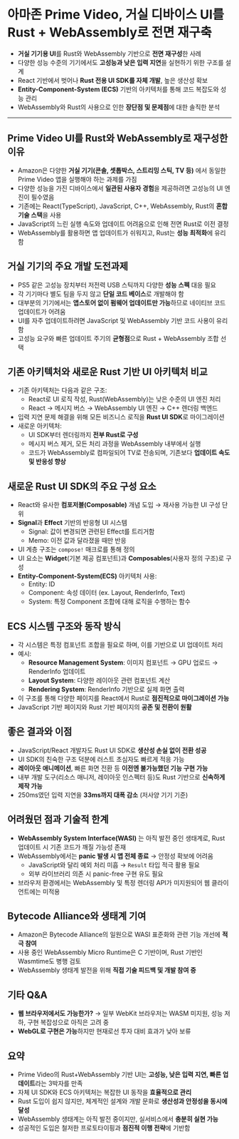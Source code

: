 # 아마존 Prime Video, 거실 디바이스 UI를 Rust + WebAssembly로 전면 재구축


* **거실 기기용 UI**를 Rust와 WebAssembly 기반으로 **전면 재구성**한 사례
* 다양한 성능 수준의 기기에서도 **고성능과 낮은 입력 지연**을 실현하기 위한 구조를 설계
* React 기반에서 벗어나 **Rust 전용 UI SDK를 자체 개발**, 높은 생산성 확보
* **Entity-Component-System (ECS)** 기반의 아키텍처를 통해 코드 복잡도와 성능 관리
* WebAssembly와 Rust의 사용으로 인한 **장단점 및 문제점**에 대한 솔직한 분석

---

Prime Video UI를 Rust와 WebAssembly로 재구성한 이유
------------------------------------------

* Amazon은 다양한 **거실 기기(콘솔, 셋톱박스, 스트리밍 스틱, TV 등)** 에서 동일한 Prime Video 앱을 실행해야 하는 과제를 가짐
* 다양한 성능을 가진 디바이스에서 **일관된 사용자 경험**을 제공하려면 고성능의 UI 엔진이 필수였음
* 기존에는 React(TypeScript), JavaScript, C++, WebAssembly, Rust의 **혼합 기술 스택**을 사용
* JavaScript의 느린 실행 속도와 업데이트 어려움으로 인해 전면 Rust로 이전 결정
* WebAssembly를 활용하면 앱 업데이트가 쉬워지고, Rust는 **성능 최적화**에 유리함

거실 기기의 주요 개발 도전과제
-----------------

* PS5 같은 고성능 장치부터 저전력 USB 스틱까지 다양한 **성능 스펙** 대응 필요
* 각 기기마다 별도 팀을 두지 않고 **단일 코드 베이스**로 개발해야 함
* 대부분의 기기에서는 **앱스토어 없이 펌웨어 업데이트만 가능**하므로 네이티브 코드 업데이트가 어려움
* UI를 자주 업데이트하려면 JavaScript 및 WebAssembly 기반 코드 사용이 유리함
* 고성능 요구와 빠른 업데이트 주기의 **균형점**으로 Rust + WebAssembly 조합 선택

기존 아키텍처와 새로운 Rust 기반 UI 아키텍처 비교
-------------------------------

* 기존 아키텍처는 다음과 같은 구조:
  + React로 UI 로직 작성, Rust(WebAssembly)는 낮은 수준의 UI 엔진 처리
  + React → 메시지 버스 → WebAssembly UI 엔진 → C++ 렌더링 백엔드
* 입력 지연 문제 해결을 위해 모든 비즈니스 로직을 **Rust UI SDK**로 마이그레이션
* 새로운 아키텍처:
  + UI SDK부터 렌더링까지 **전부 Rust로 구성**
  + 메시지 버스 제거, 모든 처리 과정을 WebAssembly 내부에서 실행
  + 코드가 WebAssembly로 컴파일되어 TV로 전송되며, 기존보다 **업데이트 속도 및 반응성 향상**

새로운 Rust UI SDK의 주요 구성 요소
-------------------------

* React와 유사한 **컴포저블(Composable)** 개념 도입 → 재사용 가능한 UI 구성 단위
* **Signal**과 **Effect** 기반의 반응형 UI 시스템
  + Signal: 값이 변경되면 관련된 Effect를 트리거함
  + Memo: 이전 값과 달라졌을 때만 반응
* UI 계층 구조는 `compose!` 매크로를 통해 정의
* UI 요소는 **Widget**(기본 제공 컴포넌트)과 **Composables**(사용자 정의 구조)로 구성
* **Entity-Component-System(ECS)** 아키텍처 사용:
  + Entity: ID
  + Component: 속성 데이터 (ex. Layout, RenderInfo, Text)
  + System: 특정 Component 조합에 대해 로직을 수행하는 함수

ECS 시스템 구조와 동작 방식
-----------------

* 각 시스템은 특정 컴포넌트 조합을 필요로 하며, 이를 기반으로 UI 업데이트 처리
* 예시:
  + **Resource Management System**: 이미지 컴포넌트 → GPU 업로드 → RenderInfo 업데이트
  + **Layout System**: 다양한 레이아웃 관련 컴포넌트 계산
  + **Rendering System**: RenderInfo 기반으로 실제 화면 출력
* 이 구조를 통해 다양한 페이지를 React에서 Rust로 **점진적으로 마이그레이션 가능**
* JavaScript 기반 페이지와 Rust 기반 페이지의 **공존 및 전환이 원활**

좋은 결과와 이점
---------

* JavaScript/React 개발자도 Rust UI SDK로 **생산성 손실 없이 전환 성공**
* UI SDK의 친숙한 구조 덕분에 러스트 초심자도 빠르게 적응 가능
* **레이아웃 애니메이션**, 빠른 화면 전환 등 **이전엔 불가능했던 기능 구현 가능**
* 내부 개발 도구(리소스 매니저, 레이아웃 인스펙터 등)도 Rust 기반으로 **신속하게 제작 가능**
* 250ms였던 입력 지연을 **33ms까지 대폭 감소** (저사양 기기 기준)

어려웠던 점과 기술적 한계
--------------

* **WebAssembly System Interface(WASI)** 는 아직 발전 중인 생태계로, Rust 업데이트 시 기존 코드가 깨질 가능성 존재
* WebAssembly에서는 **panic 발생 시 앱 전체 종료** → 안정성 확보에 어려움
  + JavaScript와 달리 예외 처리 미흡 → `Result` 타입 적극 활용 필요
  + 외부 라이브러리 의존 시 panic-free 구현 유도 필요
* 브라우저 환경에서는 WebAssembly 및 특정 렌더링 API가 미지원되어 웹 클라이언트에는 미적용

Bytecode Alliance와 생태계 기여
-------------------------

* Amazon은 Bytecode Alliance의 일원으로 WASI 표준화와 관련 기능 개선에 **적극 참여**
* 사용 중인 WebAssembly Micro Runtime은 C 기반이며, Rust 기반인 Wasmtime도 병행 검토
* WebAssembly 생태계 발전을 위해 **직접 기술 피드백 및 개발 참여 중**

기타 Q&A
------

* **웹 브라우저에서도 가능한가?** → 일부 WebKit 브라우저는 WASM 미지원, 성능 저하, 구현 복잡성으로 아직은 고려 중
* **WebGL로 구현은 가능**하지만 현재로선 투자 대비 효과가 낮아 보류

요약
--

* Prime Video의 Rust+WebAssembly 기반 UI는 **고성능, 낮은 입력 지연, 빠른 업데이트**라는 3박자를 만족
* 자체 UI SDK와 ECS 아키텍처는 복잡한 UI 동작을 **효율적으로 관리**
* Rust 도입이 쉽지 않지만, 체계적인 설계와 개발 문화로 **생산성과 안정성을 동시에 달성**
* WebAssembly 생태계는 아직 발전 중이지만, 실서비스에서 **충분히 실현 가능**
* 성공적인 도입은 철저한 프로토타이핑과 **점진적 이행 전략**에 기반함
